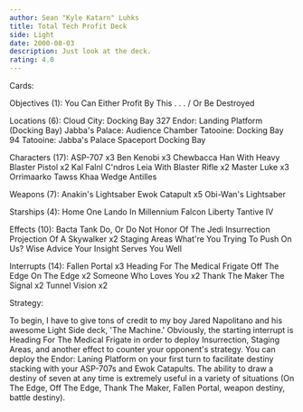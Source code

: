 ```yaml
---
author: Sean "Kyle Katarn" Luhks
title: Total Tech Profit Deck
side: Light
date: 2000-08-03
description: Just look at the deck.
rating: 4.0
---
```

Cards: 

Objectives (1):
You Can Either Profit By This . . . / Or Be Destroyed

Locations (6):
Cloud City: Docking Bay 327
Endor: Landing Platform (Docking Bay)
Jabba's Palace: Audience Chamber
Tatooine: Docking Bay 94
Tatooine: Jabba's Palace
Spaceport Docking Bay

Characters (17):
ASP-707 x3
Ben Kenobi x3
Chewbacca
Han With Heavy Blaster Pistol x2
Kal Falnl C'ndros
Leia With Blaster Rifle x2
Master Luke x3
Orrimaarko
Tawss Khaa
Wedge Antilles

Weapons (7):
Anakin's Lightsaber
Ewok Catapult x5
Obi-Wan's Lightsaber

Starships (4):
Home One
Lando In Millennium Falcon
Liberty
Tantive IV

Effects (10):
Bacta Tank
Do, Or Do Not
Honor Of The Jedi
Insurrection
Projection Of A Skywalker x2
Staging Areas
What're You Trying To Push On Us?
Wise Advice
Your Insight Serves You Well

Interrupts (14):
Fallen Portal x3
Heading For The Medical Frigate
Off The Edge
On The Edge x2
Someone Who Loves You x2
Thank The Maker
The Signal x2
Tunnel Vision x2

Strategy: 

To begin, I have to give tons of credit to my boy Jared Napolitano and his awesome Light Side deck, 'The Machine.'  Obviously, the starting interrupt is Heading For The Medical Frigate in order to deploy Insurrection, Staging Areas, and another effect to counter your opponent's strategy.  You can deploy the Endor: Laning Platform on your first turn to facilitate destiny stacking with your ASP-707s and Ewok Catapults.  The ability to draw a destiny of seven at any time is extremely useful in a variety of situations (On The Edge, Off The Edge, Thank The Maker, Fallen Portal, weapon destiny, battle destiny).  